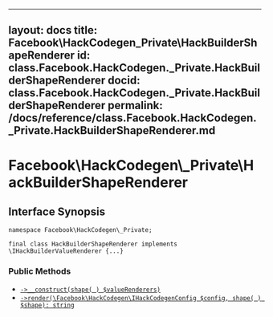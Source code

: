 
***

layout: docs
title: Facebook\\HackCodegen\_Private\\HackBuilderShapeRenderer
id: class.Facebook.HackCodegen._Private.HackBuilderShapeRenderer
docid: class.Facebook.HackCodegen._Private.HackBuilderShapeRenderer
permalink: /docs/reference/class.Facebook.HackCodegen._Private.HackBuilderShapeRenderer.md
---







# Facebook\\HackCodegen\\_Private\\HackBuilderShapeRenderer




## Interface Synopsis




``` Hack
namespace Facebook\HackCodegen\_Private;

final class HackBuilderShapeRenderer implements \IHackBuilderValueRenderer {...}
```




### Public Methods




* [` ->__construct(shape( ) $valueRenderers) `](<class.Facebook.HackCodegen._Private.HackBuilderShapeRenderer.__construct.md>)
* [` ->render(\Facebook\HackCodegen\IHackCodegenConfig $config, shape( ) $shape): string `](<class.Facebook.HackCodegen._Private.HackBuilderShapeRenderer.render.md>)